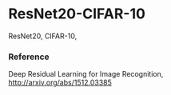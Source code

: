 # ResNet20-CIFAR-10
  
ResNet20, CIFAR-10,
  
  
  
### Reference
  
Deep Residual Learning for Image Recognition, http://arxiv.org/abs/1512.03385
